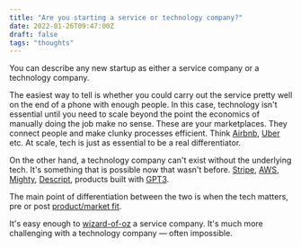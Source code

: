 ```yaml
---
title: "Are you starting a service or technology company?"
date: 2022-01-26T09:47:00Z
draft: false
tags: "thoughts"
---
```


You can describe any new startup as either a service company or a technology company. 

The easiest way to tell is whether you could carry out the service pretty well on the end of a phone with enough people. 
In this case, technology isn't essential until you need to scale beyond the point the economics of manually doing the job make no sense. 
These are your marketplaces. They connect people and make clunky processes efficient. Think [Airbnb](https://www.airbnb.co.uk/), [Uber](https://www.uber.com/) etc. At scale, tech is just as essential to be a real differentiator. 

On the other hand, a technology company can't exist without the underlying tech. It's something that is possible now that wasn't before. [Stripe](https://stripe.com/), [AWS](https://aws.amazon.com/), [Mighty](https://www.mightyapp.com/), [Descript](https://www.descript.com/), products built with [GPT3](https://openai.com/blog/gpt-3-apps/). 

The main point of differentiation between the two is when the tech matters, pre or post [product/market fit](https://www.productplan.com/glossary/product-market-fit/).

It's easy enough to [wizard-of-oz](https://www.simpleusability.com/inspiration/2018/08/wizard-of-oz-testing-a-method-of-testing-a-system-that-does-not-yet-exist) a service company. It's much more challenging with a technology company — often impossible.
